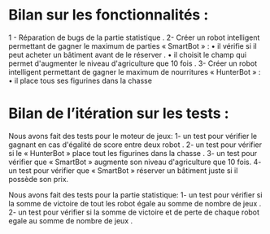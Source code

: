 # Bilan sur les fonctionnalités :


1 - Réparation de bugs de la partie statistique .
2- Créer un robot intelligent permettant de gagner le maximum de parties « SmartBot » : 
•	il vérifie si il peut acheter un bâtiment avant de le réserver .
•	il choisit le champ qui permet d'augmenter le niveau d'agriculture que 10 fois .
3-  Créer un robot intelligent permettant de gagner le maximum de nourritures « HunterBot » :
•	il place tous ses figurines dans la chasse




# Bilan de l’itération sur les tests :

Nous avons fait des tests pour le moteur de jeux:
1-	un test pour vérifier le gagnant en cas d'égalité de score entre deux robot .
2-	un test pour vérifier si le « HunterBot » place tout les figurines dans la chasse .
3-	un test pour vérifier que « SmartBot » augmente son niveau d'agriculture que 10 fois.
4-	un test pour vérifier que « SmartBot » réserver un bâtiment juste si il possède son prix.


Nous avons fait des tests pour la partie statistique:
1-	un test pour vérifier si la somme de victoire de tout les robot égale au somme de nombre de jeux .
2-	un test pour vérifier si la somme de victoire et de perte de chaque robot egale au somme de nombre de jeux .
 
